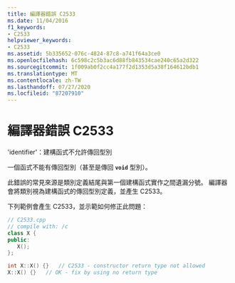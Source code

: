 ```yaml
---
title: 編譯器錯誤 C2533
ms.date: 11/04/2016
f1_keywords:
- C2533
helpviewer_keywords:
- C2533
ms.assetid: 5b335652-076c-4824-87c8-a741f64a3ce0
ms.openlocfilehash: 6c598c2c5b3ac6d88fb843534cae240c65a2d322
ms.sourcegitcommit: 1f009ab0f2cc4a177f2d1353d5a38f164612bdb1
ms.translationtype: MT
ms.contentlocale: zh-TW
ms.lasthandoff: 07/27/2020
ms.locfileid: "87207910"
---
```

# <a name="compiler-error-c2533"></a>編譯器錯誤 C2533

'identifier'：建構函式不允許傳回型別

一個函式不能有傳回型別（甚至是傳回 **`void`** 型別）。

此錯誤的常見來源是類別定義結尾與第一個建構函式實作之間遺漏分號。 編譯器會將類別視為建構函式的傳回型別定義，並產生 C2533。

下列範例會產生 C2533，並示範如何修正此問題：

```cpp
// C2533.cpp
// compile with: /c
class X {
public:
   X();
};

int X::X() {}   // C2533 - constructor return type not allowed
X::X() {}   // OK - fix by using no return type
```

